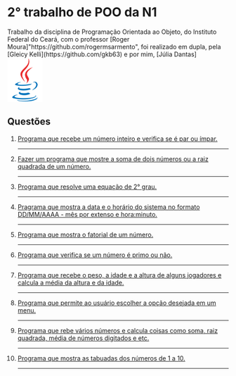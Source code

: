 <meta charset = "utf-8">
<html>
<h1> 2° trabalho de POO da N1</h1>
Trabalho da disciplina de Programação Orientada ao Objeto, do Instituto Federal do Ceará, com o professor [Roger Moura]"https://github.com/rogermsarmento", foi realizado em dupla, pela [Gleicy Kelli](https://github.com/gkb63) e por mim, [Júlia Dantas]
  <div align="above">
  <img height="100" width="80" src="https://raw.githubusercontent.com/devicons/devicon/master/icons/java/java-original.svg">
</div>

  <h2> Questões </h2>

<ol>
  
  <li> <a href = "https://github.com/juliadantasdev/T2_POO_2022.2/blob/main/T2_POO/src/quest%C3%B5es/Quest%C3%A3o1.java"> Programa que recebe um número inteiro e verifica se é par ou ímpar.</a> </li><hr>
  
  <li> <a href = "https://github.com/juliadantasdev/T2_POO_2022.2/blob/main/T2_POO/src/quest%C3%B5es/Quest%C3%A3o2.java"> Fazer um programa que mostre a soma de dois números ou a raiz quadrada de um número.</a> </li> <hr>
  
  <li> <a href = "https://github.com/juliadantasdev/T2_POO_2022.2/blob/main/T2_POO/src/quest%C3%B5es/Quest%C3%A3o3.java"> Programa que resolve uma equação de 2° grau.</a> </li> <hr>
  
  <li> <a href = "https://github.com/juliadantasdev/T2_POO_2022.2/blob/main/T2_POO/src/quest%C3%B5es/Quest%C3%A3o4.java"> Pragrama que mostra a data e o horário do sistema no formato DD/MM/AAAA - mês por extenso e hora:minuto.</a> </li> <hr>
    
  <li> <a href = "https://github.com/juliadantasdev/T2_POO_2022.2/blob/main/T2_POO/src/quest%C3%B5es/Quest%C3%A3o5.java"> Programa que mostra o fatorial de um número.</a> </li> <hr>
    
  <li> <a href = "https://github.com/juliadantasdev/T2_POO_2022.2/blob/main/T2_POO/src/quest%C3%B5es/Quest%C3%A3o6.java"> Programa que verifica se um número é primo ou não.</a> </li> <hr>
    
  <li> <a href = "https://github.com/juliadantasdev/T2_POO_2022.2/blob/main/T2_POO/src/quest%C3%B5es/Quest%C3%A3o7.java"> Programa que recebe o peso, a idade e a altura de alguns jogadores e calcula a média da altura e da idade.</a> </li> <hr>
    
  <li> <a href = "https://github.com/juliadantasdev/T2_POO_2022.2/blob/main/T2_POO/src/quest%C3%B5es/Quest%C3%A3o8.java"> Programa que permite ao usuário escolher a opção desejada em um menu.</a> </li> <hr>
    
  <li> <a href = "https://github.com/juliadantasdev/T2_POO_2022.2/blob/main/T2_POO/src/quest%C3%B5es/Quest%C3%A3o9.java"> Programa que rebe vários números e calcula coisas como soma, raiz quadrada, média de números digitados e etc.</a> </li> <hr>
   
  <li> <a href = "https://github.com/juliadantasdev/T2_POO_2022.2/blob/main/T2_POO/src/quest%C3%B5es/Quest%C3%A3o10.java"> Programa que mostra as tabuadas dos números de 1 a 10.</a> </li> <hr>
</ol>
  
</html>

